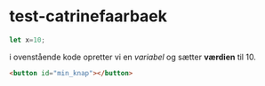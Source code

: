 # test-catrinefaarbaek

```javascript
let x=10;

```
i ovenstående kode opretter vi en *variabel* og sætter **værdien** til 10.


```html
<button id="min_knap"></button>

```